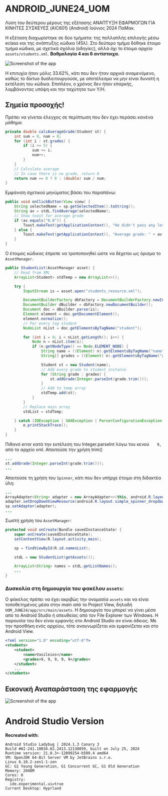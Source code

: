 
# ANDROID_JUNE24_UOM

Λύση του δεύτερου μέρους της εξέτασης ΑΝΑΠΤΥΞΗ ΕΦΑΡΜΟΓΩΝ ΓΙΑ ΚΙΝΗΤΕΣ ΣΥΣΚΕΥΕΣ (AIC601) (Android) Ιούνιος 2024 ΠαΜακ.

Η εξέταση διαχωρίστηκε σε δύο τμήματα: της πολλαπλής επιλογής μέσω eclass και της ανάπτυξης κώδικα (45λ). Στο δεύτερο τμήμα δόθηκε έτοιμο τμήμα κώδικα, με σχετικά σχόλια (οδηγίες), αλλά όχι το έτοιμο αρχείο `assets/students.xml`. **Βαθμολογία 4 και 6 αντίστοιχα.**


![Screenshot of the app](img/android_grades.png)

Η επιτυχία ήταν μόλις 33.62%, κάτι που δεν ήταν αρχικά αναμενόμενο, καθώς το δίκτυο δυσλειτουργούσε, με αποτέλεσμα να μην είναι δυνατή η εκτέλεση του κώδικα. Επιπλέον, ο χρόνος δεν ήταν επαρκής, λαμβάνοντας υπόψη και την ταχύτητα των Υ/Η.

## Σημεία προσοχής!

Πρέπει να γίνεται έλεγχος σε περίπτωση που δεν έχει περάσει κανένα μάθημα.

```java
private double calcAverageGrade(Student st) {
    int sum = 0, num = 0;
    for (int i : st.grades) {
        if (i >= 5) {
            sum += i;
            num++;
        }
    }
    // Calculate average
    // In case there is no grade, return 0
    return num == 0 ? 0 : (double) sum / num;
}
```

Εμφάνιση σχετικού μηνύματος βάσει του παραπάνω:

```java
public void onClickButton(View view) {
    String selectedName = sp.getSelectedItem().toString();
    String av = stdL.findAverage(selectedName);
    // Show toast for average grade
    if (av.equals("0.0")) {
        Toast.makeText(getApplicationContext(), "He didn't pass any lesson (AV=0)", Toast.LENGTH_LONG).show();
    } else {
        Toast.makeText(getApplicationContext(), "Average grade: " + av, Toast.LENGTH_LONG).show();
    }
}
```


Ο έτοιμος κώδικας έπρεπε να τροποποιηθεί ώστε να δέχεται ως όρισμα το `AssetManager`.

```java
public StudentList(AssetManager asset) {
    // Read from XML
    ArrayList<Student> stdTemp = new ArrayList<>();

    try {
        InputStream is = asset.open("students_resource.xml");

        DocumentBuilderFactory dbFactory = DocumentBuilderFactory.newInstance();
        DocumentBuilder dBuilder = dbFactory.newDocumentBuilder();
        Document doc = dBuilder.parse(is);
        Element element = doc.getDocumentElement();
        element.normalize();
        // For every tag student
        NodeList nList = doc.getElementsByTagName("student");

        for (int i = 0; i < nList.getLength(); i++) {
            Node n = nList.item(i);
            if (n.getNodeType() == Node.ELEMENT_NODE) {
                String name = ((Element) n).getElementsByTagName("name").item(0).getChildNodes().item(0).getNodeValue();
                String[] grades = ((Element) n).getElementsByTagName("grades").item(0).getChildNodes().item(0).getNodeValue().split(",");

                Student st = new Student(name);
                // Add every grade to student instance
                for (String grade : grades) {
                    st.addGrade(Integer.parseInt(grade.trim()));
                }
                // Add to temp array
                stdTemp.add(st);
            }
        }
        // Replace main array
        stdList = stdTemp;

    } catch (IOException | SAXException | ParserConfigurationException e) {
        e.printStackTrace();
    }
}
```

Πιθανό error κατά την εκτέλεση του Integer.parseInt λόγω του κενού ```   9,``` από το αρχείο xml. Απαιτούσε την χρήση trim()

```java
...
st.addGrade(Integer.parseInt(grade.trim()));
...
```


Απαιτούσε τη χρήση του `Spinner`, κάτι που δεν υπήρχε έτοιμο στη διδακτέα ύλη:

```java
...
ArrayAdapter<String> adapter = new ArrayAdapter<>(this, android.R.layout.simple_spinner_item, names);
adapter.setDropDownViewResource(android.R.layout.simple_spinner_dropdown_item);
sp.setAdapter(adapter);
...
```

Σωστή χρήση του `AssetManager`:

```java
protected void onCreate(Bundle savedInstanceState) {
    super.onCreate(savedInstanceState);
    setContentView(R.layout.activity_main);

    sp = findViewById(R.id.namesList);

    stdL = new StudentList(getAssets());

    ArrayList<String> names = stdL.getListNames();
    ...
}
```

### Δυσκολία στη δημιουργία του φακέλου `assets`:
Ο φάκελος πρέπει να έχει ακριβώς την ονομασία `assets` και να είναι τοποθετημένος μέσα στην _main_ από το Project View, δηλαδή `UOM_JUNE24/app/src/main/assets`. Η δημιουργία του μπορεί να γίνει μέσα από το Android Studio ή απευθείας από τον File Explorer των Windows. Η παρουσία του δεν είναι εμφανής στο Android Studio αν είναι άδειος. Με την προσθήκη ενός αρχείου, τότε αναγνωρίζεται και εμφανίζεται και στο Android View.

```xml
<?xml version="1.0" encoding="utf-8"?>
<students>
    <student>
        <name>Vasileios</name>
        <grades>9, 9, 9, 9, 9</grades>
    </student>
    ...
</students>
```

## Εικονική Αναπαράσταση της εφαρμογής

![Screenshot of the app](img/scr1.png)

# Android Studio Version

**Recreated with:**

```
Android Studio Ladybug | 2024.1.3 Canary 3
Build #AI-241.18034.62.2413.12138059, built on July 25, 2024
Runtime version: 21.0.3+-12099254-b509.4 amd64
VM: OpenJDK 64-Bit Server VM by JetBrains s.r.o.
Linux 6.10.2-zen1-1-zen
GC: G1 Young Generation, G1 Concurrent GC, G1 Old Generation
Memory: 2048M
Cores: 8
Registry:
  ide.experimental.ui=true
Current Desktop: Hyprland
```

